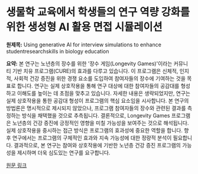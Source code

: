 # 생물학 교육에서 학생들의 연구 역량 강화를 위한 생성형 AI 활용 면접 시뮬레이션

**원제목:** Using generative AI for interview simulations to enhance studentresearchskills in biology education

**요약:** 본 연구는 노년층의 장수를 위한 '장수 게임(Longevity Games)'이라는 커뮤니티 기반 치유 프로그램(CURE)의 효과를 다루고 있습니다.  이 프로그램은 신체적, 인지적, 사회적 건강 증진을 위한 경쟁 요소를 도입하여 참여자들의 장수에 기여하는 것을 목표로 합니다. 연구는 실제 상호작용을 통해 연구 대상에 대한 참여자들의 공감대를 형성하고 이해도를 높이는 데 초점을 맞추고 있습니다.  자세한 내용은 생략되었지만,  연구는 실제 상호작용을 통한 공감대 형성이 프로그램의 핵심 요소임을 시사합니다.  본 연구의 방법론은 명시적으로 제시되지 않았으나, 프로그램 참여자들의 장수와 관련된 결과를 측정하는 방식을 채택했을 것으로 추측됩니다.  결론적으로, Longevity Games 프로그램은 노년층의 건강 증진에 긍정적인 영향을 미칠 가능성을 보여주는 것으로 해석됩니다.  실제 상호작용을 중시하는 접근 방식은 프로그램의 효과성에 중요한 역할을 합니다. 향후 연구에서는 프로그램의 구체적인 효과와  지속 가능성에 대한  정량적 분석이 필요합니다.  결과적으로, 본 연구는  참여와 상호작용에 기반한 노년층 건강 증진 프로그램의 가능성을 제시하며 더욱 심도있는 연구를 요구합니다.

[원문 링크](https://journals.asm.org/doi/pdf/10.1128/jmbe.00122-25)
